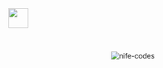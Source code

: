 <br><br>
<img src="https://raw.githubusercontent.com/innng/innng/master/assets/kyubey.gif" height="40" />
<br><br><br>


<p align="center">
  <img src="https://github-readme-stats.vercel.app/api/top-langs?username=nife-codes&show_icons=true&locale=en&layout=compact&theme=dracula&title_color=ff66b2&icon_color=ff66b2&text_color=ffffff&bg_color=0d1117" 
    alt="nife-codes"/>
</p>


